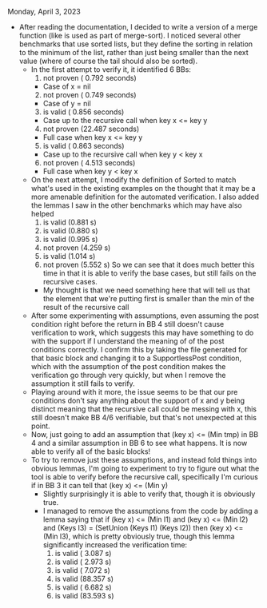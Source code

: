 Monday, April 3, 2023
* After reading the documentation, I decided to write a version of a merge
  function (like is used as part of merge-sort). I noticed several other
  benchmarks that use sorted lists, but they define the sorting in relation to
  the minimum of the list, rather than just being smaller than the next value
  (where of course the tail should also be sorted).
  - In the first attempt to verify it, it identified 6 BBs:
    1. not proven ( 0.792 seconds)
      + Case of x = nil
    2. not proven ( 0.749 seconds)
      + Case of y = nil
    3. is valid   ( 0.856 seconds)
      + Case up to the recursive call when key x <= key y
    4. not proven (22.487 seconds)
      + Full case when key x <= key y
    5. is valid   ( 0.863 seconds)
      + Case up to the recursive call when key y < key x
    6. not proven ( 4.513 seconds)
      + Full case when key y < key x
  - On the next attempt, I modify the definition of Sorted to match what's used
    in the existing examples on the thought that it may be a more amenable
    definition for the automated verification. I also added the lemmas I saw in
    the other benchmarks which may have also helped
    1. is valid   (0.881 s)
    2. is valid   (0.880 s)
    3. is valid   (0.995 s)
    4. not proven (4.259 s)
    5. is valid   (1.014 s)
    6. not proven (5.552 s)
    So we can see that it does much better this time in that it is able to
    verify the base cases, but still fails on the recursive cases.
    + My thought is that we need something here that will tell us that the
      element that we're putting first is smaller than the min of the result of
      the recursive call
  - After some experimenting with assumptions, even assuming the post condition
    right before the return in BB 4 still doesn't cause verification to work,
    which suggests this may have something to do with the support if I
    understand the meaning of of the post conditions correctly. I confirm this
    by taking the file generated for that basic block and changing it to a
    SupportlessPost condition, which with the assumption of the post condition
    makes the verification go through very quickly, but when I remove the
    assumption it still fails to verify.
  - Playing around with it more, the issue seems to be that our pre conditions
    don't say anything about the support of x and y being distinct meaning that
    the recursive call could be messing with x, this still doesn't make BB 4/6
    verifiable, but that's not unexpected at this point.
  - Now, just going to add an assumption that (key x) <= (Min tmp) in BB 4 and
    a similar assumption in BB 6 to see what happens. It is now able to verify
    all of the basic blocks!
  - To try to remove just these assumptions, and instead fold things into
    obvious lemmas, I'm going to experiment to try to figure out what the tool
    is able to verify before the recursive call, specifically I'm curious if in
    BB 3 it can tell that (key x) <= (Min y)
    + Slightly surprisingly it is able to verify that, though it is obviously
      true.
    + I managed to remove the assumptions from the code by adding a lemma
      saying that if (key x) <= (Min l1) and (key x) <= (Min l2) and
      (Keys l3) = (SetUnion (Keys l1) (Keys l2)) then (key x) <= (Min l3),
      which is pretty obviously true, though this lemma significantly increased
      the verification time:
      1. is valid ( 3.087 s)
      2. is valid ( 2.973 s)
      3. is valid ( 7.072 s)
      4. is valid (88.357 s)
      5. is valid ( 6.682 s)
      6. is valid (83.593 s)
